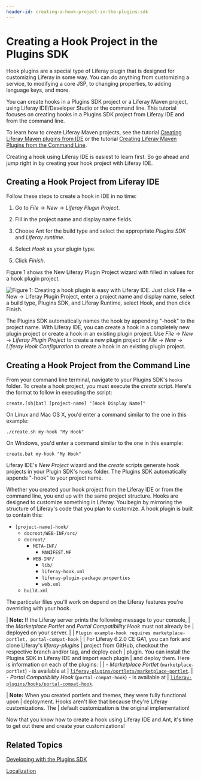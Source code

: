 ```yaml
---
header-id: creating-a-hook-project-in-the-plugins-sdk
---
```


# Creating a Hook Project in the Plugins SDK

Hook plugins are a special type of Liferay plugin that is designed for
customizing Liferay in some way. You can do anything from customizing a service,
to modifying a core JSP, to changing properties, to adding language keys, and
more. 

You can create hooks in a Plugins SDK project or a Liferay Maven project, using
Liferay IDE/Developer Studio or the command line. This tutorial focuses on
creating hooks in a Plugins SDK project from Liferay IDE and from the command
line. 

To learn how to create Liferay Maven projects, see the tutorial
[Creating Liferay Maven plugins from IDE](/docs/6-2/tutorials/-/knowledge_base/t/creating-liferay-maven-plugins-from-liferay-ide) 
or the tutorial
[Creating Liferay Maven Plugins from the Command Line](/docs/6-2/tutorials/-/knowledge_base/t/creating-liferay-maven-plugins-from-the-command-lin). 

Creating a hook using Liferay IDE is easiest to learn first. So go ahead and
jump right in by creating your hook project with Liferay IDE. 

## Creating a Hook Project from Liferay IDE

Follow these steps to create a hook in IDE in no time:

1.  Go to *File* &rarr; *New* &rarr; *Liferay Plugin Project*.

2.  Fill in the project name and display name fields.
 
3.  Choose Ant for the build type and select the appropriate *Plugins SDK* and 
	*Liferay runtime*. 

4.  Select *Hook* as your plugin type. 

5.  Click *Finish*.

Figure 1 shows the New Liferay Plugin Project wizard with filled in values for a
hook plugin project. 

![Figure 1: Creating a hook plugin is easy with Liferay IDE. Just click *File* &rarr; *New* &rarr; *Liferay Plugin Project*, enter a project name and display name, select a build type, Plugins SDK, and Liferay Runtime, select *Hook*, and then click *Finish*.](../../images/hooks-create-hook-project-with-sdk.png)

The Plugins SDK automatically names the hook by appending "-hook" to the project
name. With Liferay IDE, you can create a hook in a completely new plugin project
or create a hook in an existing plugin project. Use *File* &rarr; *New* &rarr;
*Liferay Plugin Project* to create a new plugin project or *File* &rarr; 
*New* &rarr; *Liferay Hook Configuration* to create a hook in an existing plugin 
project.

## Creating a Hook Project from the Command Line

From your command line terminal, navigate to your Plugins SDK's `hooks` folder.
To create a hook project, you must execute the *create* script. Here's the
format to follow in executing the script: 

    create.[sh|bat] [project-name] "[Hook Display Name]"

On Linux and Mac OS X, you'd enter a command similar to the one in this example:

    ./create.sh my-hook "My Hook"

On Windows, you'd enter a command similar to the one in this example:

    create.bat my-hook "My Hook"

Liferay IDE's *New Project* wizard and the *create* scripts generate hook
projects in your Plugin SDK's `hooks` folder. The Plugins SDK automatically
appends "-hook" to your project name. 

Whether you created your hook project from the Liferay IDE or from the command
line, you end up with the same project structure. Hooks are designed to
customize something in Liferay. You begin by mirroring the structure of
Liferay's code that you plan to customize. A hook plugin is built to contain
this: 

- `[project-name]-hook/`
    - `docroot/WEB-INF/src/`
    - `docroot/`
        - `META-INF/`
            - `MANIFEST.MF`
        - `WEB-INF/`
            - `lib/`
            - `liferay-hook.xml`
            - `liferay-plugin-package.properties`
            - `web.xml`
    - `build.xml`

The particular files you'll work on depend on the Liferay features you're
overriding with your hook.

| **Note:** If the Liferay server prints the following message to your console,
| the *Marketplace Portlet* and *Portal Compatibility Hook* must not already be
| deployed on your server.
| 
| `Plugin example-hook requires marketplace-portlet, portal-compat-hook`
| 
| For Liferay 6.2.0 CE GA1, you can fork and clone Liferay's *liferay-plugins*
| project from GitHub, checkout the respective branch and/or tag, and deploy each
| plugin. You can install the Plugins SDK in Liferay IDE and import each plugin
| and deploy them. Here is information on each of the plugins:
| 
| - *Marketplace Portlet* (`marketplace-portlet`) - is available at
| [`liferay-plugins/portlets/marketplace-portlet`](https://github.com/liferay/liferay-plugins/tree/6.2.x/portlets/marketplace-portlet).
| - *Portal Compatibility Hook* (`portal-compat-hook`) - is available at
| [`liferay-plugins/hooks/portal-compat-hook`](https://github.com/liferay/liferay-plugins/tree/6.2.x/hooks/portal-compat-hook).


| **Note:** When you created portlets and themes, they were fully functional upon
| deployment. Hooks aren't like that because they're Liferay customizations. The
| default customization is the original implementation!

Now that you know how to create a hook using Liferay IDE and Ant, it's time to 
get out there and create your customizations!

## Related Topics

[Developing with the Plugins SDK](/docs/6-2/tutorials/-/knowledge_base/t/plugins-sdk)

[Localization](/docs/6-2/tutorials/-/knowledge_base/t/localization)

